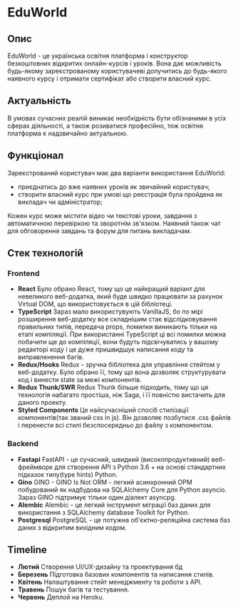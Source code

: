 # EduWorld
## Опис
EduWorld - це українська освітня платформа і конструктор безкоштовних відкритих онлайн-курсів і уроків. Вона дає можливість будь-якому зареєстрованому користувачеві долучитись до будь-якого наявного курсу і отримати сертифікат або створити власний курс.
## Актуальність
В умовах сучасних реалій виникає необхідність бути обізнаними в усіх сферах діяльності, а також розиватися професійно, тож освітня платформа є надзвичайно актуальною.
## Функціонал
Зареєстрований користувач має два варіанти використання EduWorld:
* приєднатись до вже наявних уроків як звичайний користувач;
* створити власний курс при умові що реєстрація була пройдена як викладач чи адміністратор;

Кожен курс може містити відео чи текстові уроки, завдання з автоматичною перевіркою та зворотнім зв'язком. Наявний також чат для обговорення завдань та форум для питань викладачам.
## Стек технологій
### Frontend
* **React**
Було обрано React, тому що це найкращий варіант для невеликого веб-додатка, який буде швидко працювати за рахунок Virtual DOM, що використовується в цій бібліотеці.
* **TypeScript**
Зараз мало використувують VanillaJS, бо по мірі розширення веб-додатку все складнішим стає відслідковування правильних типів, передача props, помилки виникають тільки на етапі компіляції. При використанні TypeScript ці всі помилки можна побачити ще до компіляції, вони будуть підсвічуватись у вашому редакторі коду і це дуже пришвидшує написання коду та виправленення багів.
* **Redux/Hooks**
Redux - зручна бібліотека для управління стейтом у веб-додатку. Було обрано її, тому що вона дозволяє структурувати код і винести state за межі компонентів.
* **Redux Thunk/SWR**
Redux Thunk більше підходить, тому що ця технологія набагато простіша, ніж Saga, і її повністю вистачить для даного проекту.
* **Styled Components**
Це найсучасніший спосіб стилізації компонентів(так званий css in js). Він дозволяє позбутися .css файлів і перенести всі стилі безспосередньо до файлу з компонентом.
### Backend
* **Fastapi**
FastAPI - це сучасний, швидкий (високопродуктивний) веб-фреймворк для створення API з Python 3.6 + на основі стандартних підказок типу(type hints) Python.
* **Gino**
GINO - GINO Is Not ORM - легкий асинхронний ОРМ побудований як надбудова на SQLAlchemy Core для Python asyncio. Зараз  GINO підтримує тільки один діалект asyncpg.
* **Alembic**
Alembic - це легкий інструмент міграції баз даних для використання з SQLAlchemy database Toolkit for Python.
* **Postgresql**
PostgreSQL - це потужна об'єктно-реляційна система баз даних з відкритим вихідним кодом.
## Timeline
* **Лютий**
Створення UI/UX-дизайну та проектування бд
* **Березень**
Підготовка базових компонентів та написання стилів.
* **Квітень**
Налаштування стейт менеджменту та роботи з API.
* **Травень**
Пошук багів та тестування.
* **Червень**
Деплой на Heroku.